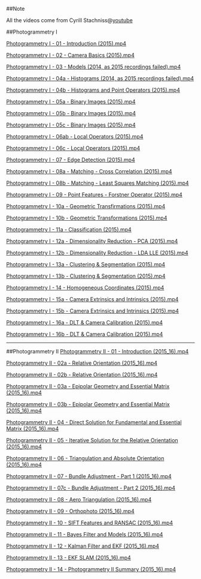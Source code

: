 ##Note

All the videos come from Cyrill Stachniss@[youtube](https://www.youtube.com/channel/UCi1TC2fLRvgBQNe-T4dp8Eg)

##Photogrammetry I

[Photogrammetry I - 01 - Introduction (2015).mp4](http://pan.baidu.com/s/1nvs9AKp)

[Photogrammetry I - 02 - Camera Basics (2015).mp4](http://pan.baidu.com/s/1pLjHZ2F)

[Photogrammetry I - 03 - Models (2014, as 2015 recordings failed).mp4](http://pan.baidu.com/s/1dFBMHrz)

[Photogrammetry I - 04a - Histograms (2014, as 2015 recordings failed).mp4](http://pan.baidu.com/s/1dFyp6VZ)

[Photogrammetry I - 04b - Histograms and Point Operators (2015).mp4](http://pan.baidu.com/s/1kUVDax5)

[Photogrammetry I - 05a - Binary Images (2015).mp4](http://pan.baidu.com/s/1c2aBbhQ)

[Photogrammetry I - 05b - Binary Images (2015).mp4](http://pan.baidu.com/s/1qX82ncK)

[Photogrammetry I - 05c - Binary Images (2015).mp4](http://pan.baidu.com/s/1mhVBamG)

[Photogrammetry I - 06ab - Local Operators (2015).mp4](http://pan.baidu.com/s/1skHTD9b)

[Photogrammetry I - 06c - Local Operators (2015).mp4](http://pan.baidu.com/s/1dFzB3ep)

[Photogrammetry I - 07 - Edge Detection (2015).mp4](http://pan.baidu.com/s/1i5e4B8x)

[Photogrammetry I - 08a - Matching - Cross Correlation (2015).mp4](http://pan.baidu.com/s/1o8RJxfO)

[Photogrammetry I - 08b - Matching - Least Squares Matching (2015).mp4]()

[Photogrammetry I - 09 - Point Features - Forstner Operator (2015).mp4](http://pan.baidu.com/s/1i5DG3rv)

[Photogrammetry I - 10a - Geometric Transfirmations (2015).mp4](http://pan.baidu.com/s/1ge8eEm3)

[Photogrammetry I - 10b - Geometric Transformations (2015).mp4](http://pan.baidu.com/s/1nv949ID)

[Photogrammetry I - 11a - Classification (2015).mp4](http://pan.baidu.com/s/1o79mr7k)

[Photogrammetry I - 12a - Dimensionality Reduction - PCA (2015).mp4](http://pan.baidu.com/s/1qYndMhe)

[Photogrammetry I - 12b - Dimensionality Reduction - LDA LLE (2015).mp4](http://pan.baidu.com/s/1boNfVaf)

[Photogrammetry I - 13a - Clustering & Segmentation (2015).mp4](http://pan.baidu.com/s/1kUMP9Wz)

[Photogrammetry I - 13b - Clustering & Segmentation (2015).mp4](http://pan.baidu.com/s/1kU5UA03)

[Photogrammetry I - 14 - Homogeneous Coordinates (2015).mp4](http://pan.baidu.com/s/1cJuyWA)

[Photogrammetry I - 15a - Camera Extrinsics and Intrinsics (2015).mp4](http://pan.baidu.com/s/1c2fuIL6)

[Photogrammetry I - 15b - Camera Extrinsics and Intrinsics (2015).mp4](http://pan.baidu.com/s/1qYCMoag)

[Photogrammetry I - 16a - DLT & Camera Calibration (2015).mp4](http://pan.baidu.com/s/1pLEkjFl)

[Photogrammetry I - 16b - DLT & Camera Calibration (2015).mp4](http://pan.baidu.com/s/1bPPIxC)

*******************************************************************************************************************************
##Photogrammetry II
[Photogrammetry II - 01 - Introduction (2015_16).mp4](http://pan.baidu.com/s/1pLNDBjt)

[Photogrammetry II - 02a - Relative Orientation (2015_16).mp4](http://pan.baidu.com/s/1hswN6BE)

[Photogrammetry II - 02b - Relative Orientation (2015_16).mp4](http://pan.baidu.com/s/1eRESpSe)

[Photogrammetry II - 03a - Epipolar Geometry and Essential Matrix (2015_16).mp4](http://pan.baidu.com/s/1o8RJxgA)

[Photogrammetry II - 03b - Epipolar Geometry and Essential Matrix (2015_16).mp4](http://pan.baidu.com/s/1eSBKHYM)

[Photogrammetry II - 04 - Direct Solution for Fundamental and Essential Matrix (2015_16).mp4](http://pan.baidu.com/s/1slWxahv)

[Photogrammetry II - 05 - Iterative Solution for the Relative Orientation (2015_16).mp4](http://pan.baidu.com/s/1qXYkGGG)

[Photogrammetry II - 06 - Triangulation and Absolute Orientation (2015_16).mp4](http://pan.baidu.com/s/1bS7EgQ)

[Photogrammetry II - 07 - Bundle Adjustment - Part 1 (2015_16).mp4](http://pan.baidu.com/s/1qYlbUIK)

[Photogrammetry II - 07c - Bundle Adjustment - Part 2 (2015_16).mp4](http://pan.baidu.com/s/1boZrfXl)

[Photogrammetry II - 08 - Aero Triangulation (2015_16).mp4](http://pan.baidu.com/s/1kVhitgz)

[Photogrammetry II - 09 - Orthophoto (2015_16).mp4](http://pan.baidu.com/s/1hrOrDTM)

[Photogrammetry II - 10 - SIFT Features and RANSAC (2015_16).mp4](http://pan.baidu.com/s/1hr6GFUc)

[Photogrammetry II - 11 - Bayes Filter and Models (2015_16).mp4](http://pan.baidu.com/s/1misBBw0)

[Photogrammetry II - 12 - Kalman Filter and EKF (2015_16).mp4](http://pan.baidu.com/s/1i45sHhV)

[Photogrammetry II - 13 - EKF SLAM (2015_16).mp4](http://pan.baidu.com/s/1geIoc6J)

[Photogrammetry II - 14 - Photogrammetry II Summary (2015_16).mp4](http://pan.baidu.com/s/1o7BUh54)
